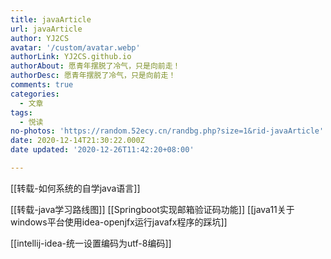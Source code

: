 ```yaml
---
title: javaArticle
url: javaArticle
author: YJ2CS
avatar: '/custom/avatar.webp'
authorLink: YJ2CS.github.io
authorAbout: 愿青年摆脱了冷气，只是向前走！
authorDesc: 愿青年摆脱了冷气，只是向前走！
comments: true
categories:
  - 文章
tags:
  - 悦读
no-photos: 'https://random.52ecy.cn/randbg.php?size=1&rid-javaArticle'
date: 2020-12-14T21:30:22.000Z
date updated: '2020-12-26T11:42:20+08:00'

---
```


[[转载-如何系统的自学java语言]]

[[转载-java学习路线图]]
[[Springboot实现邮箱验证码功能]]
[[java11关于windows平台使用idea-openjfx运行javafx程序的踩坑]]

[[intellij-idea-统一设置编码为utf-8编码]]